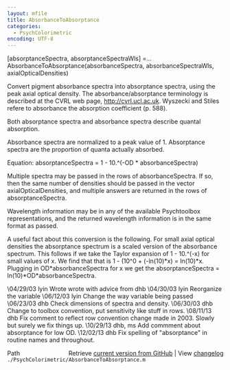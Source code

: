 ```yaml
---
layout: mfile
title: AbsorbanceToAbsorptance
categories:
  - PsychColorimetric
encoding: UTF-8
---
```


[absorptanceSpectra, absorptanceSpectraWls] =...
  AbsorbanceToAbsorptance(absorbanceSpectra, absorbanceSpectraWls, axialOpticalDensities)

Convert pigment absorbance spectra into absorptance spectra, using the peak axial
optical density.  The absorbance/absorptance terminology is described at the
CVRL web page, http://cvrl.ucl.ac.uk.  Wyszecki and Stiles refere to absorbance
the absorption coefficient (p. 588).

Both absorptance spectra and absorbance spectra describe quantal absorption.

Absorbance spectra are normalized to a peak value of 1.
Absorptance spectra are the proportion of quanta actually absorbed.

Equation: absorptanceSpectra = 1 - 10.^(-OD \* absorbanceSpectra)

Multiple spectra may be passed in the rows of absorbanceSpectra.  If
so, then the same number of densities should be passed in the vector
axialOpticalDensities, and multiple answers are returned in the rows
of absorptanceSpectra.

Wavelength information may be in any of the available Psychtoolbox representations,
and the returned wavelength information is in the same format as passed.

A useful fact about this conversion is the following.  For small axial optical densities
the absorptance spectrum is a scaled version of the absorbance spectrum.  This follows
if we take the Taylor expansion of 1 - 10.^(-x) for small values of x.  We find that
that is 1 - (10^0 + (-ln(10)\*x) = ln(10)\*x.  Plugging in OD\*absorbanceSpectra for x
we get the absorptanceSpectra = ln(10)\*OD\*absorbanceSpectra.


\04/29/03 lyin   Wrote wrote with advice from dhb
\04/30/03 lyin   Reorganize the variable
\06/12/03 lyin   Change the way variable being passed
\06/23/03 dhb        Check dimensions of spectra and density.
\06/30/03 dhb      Change to toolbox convention, put sensitivity like stuff in rows.
\08/11/13 dhb      Fix comment to reflect row convention change made in 2003.  Slowly but surely we fix things up.
\10/29/13 dhb, ms  Add commment about absorptance for low OD.
\12/02/13 dhb      Fix spelling of "absorptance" in routine names and throughout.


<div class="code_header" style="text-align:right;">
  <span style="float:left;">Path&nbsp;&nbsp;</span> <span class="counter">Retrieve <a href=
  "https://raw.github.com/Psychtoolbox-3/Psychtoolbox-3/beta/./PsychColorimetric/AbsorbanceToAbsorptance.m">current version from GitHub</a> | View <a href=
  "https://github.com/Psychtoolbox-3/Psychtoolbox-3/commits/beta/./PsychColorimetric/AbsorbanceToAbsorptance.m">changelog</a></span>
</div>
<div class="code">
  <code>./PsychColorimetric/AbsorbanceToAbsorptance.m</code>
</div>

